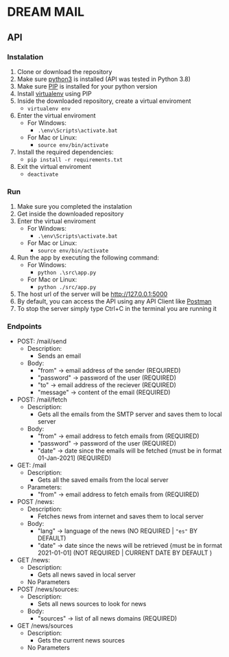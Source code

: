 # DREAM MAIL

## API

### Instalation

 1. Clone or download the repository
 2. Make sure [python3](https://www.python.org/downloads/release/python-3810/) is installed (API was tested in Python 3.8)
 3. Make sure [PIP](https://pip.pypa.io/en/stable/installation/) is installed for your python version
 4. Install [virtualenv](https://pypi.org/project/virtualenv/) using PIP
 5. Inside the downloaded repository, create a virtual enviroment
	 - `virtualenv env`
 6. Enter the virtual enviroment
	- For Windows:
		- `.\env\Scripts\activate.bat`
	- For Mac or Linux:
		- `source env/bin/activate`
 7. Install the required dependencies:
	- `pip install -r requirements.txt`
 8. Exit the virtual enviroment
	- `deactivate` 

### Run

 1. Make sure you completed the instalation
 2. Get inside the downloaded repository
 3. Enter the virtual enviroment
	- For Windows:
		- `.\env\Scripts\activate.bat`
	- For Mac or Linux:
		- `source env/bin/activate`
4. Run the app by executing the following command:
	- For Windows:
		- `python .\src\app.py`
	- For Mac or Linux:
		- `python ./src/app.py`
5. The host url of the server will be http://127.0.0.1:5000
6. By default, you can access the API using any API Client like [Postman](https://www.postman.com/)
7. To stop the server simply type Ctrl+C in the terminal you are running it

### Endpoints

 - POST: /mail/send
	 - Description:
		 - Sends an email
	- Body:
		- "from" -> email address of the sender (REQUIRED)
		- "password" -> password of the user (REQUIRED)
		- "to" -> email address of the reciever (REQUIRED)
		- "message" -> content of the email (REQUIRED)
- POST: /mail/fetch
	- Description:
		- Gets all the emails from the SMTP server and saves them to local server
	- Body:
		- "from" -> email address to fetch emails from  (REQUIRED)
		- "password" -> password of the user (REQUIRED)
		- "date" -> date since the emails will be fetched {must be in format 01-Jan-2021] (REQUIRED)
- GET: /mail
	- Description:
		- Gets all the saved emails from the local server
	- Parameters:
		- "from" -> email address to fetch emails from  (REQUIRED)
- POST /news:
	- Description:
		- Fetches news from internet and saves them to local server
	- Body:
		- "lang" -> language of the news (NO REQUIRED | `"es"` BY DEFAULT)
		- "date" -> date since the news will be retrieved {must be in format 2021-01-01] (NOT REQUIRED | CURRENT DATE BY DEFAULT )
- GET /news:
	- Description:
		- Gets all news saved in local server
	-	No Parameters
- POST /news/sources:
	- Description:
		- Sets all news sources to look for news
	- Body:
		- "sources" -> list of all news domains (REQUIRED)
- GET /news/sources
	- Description:
		- Gets the current news sources
	- No Parameters

